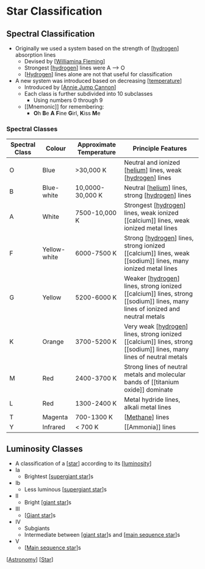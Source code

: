 # Star Classification

## Spectral Classification

- Originally we used a system based on the strength of [[hydrogen]] absorption lines
  - Devised by [[Williamina Fleming]]
  - Strongest [[hydrogen]] lines were A --> O
  - [[Hydrogen]] lines alone are not that useful for classification
- A new system was introduced based on decreasing [[temperature]]
  - Introduced by [[Annie Jump Cannon]]
  - Each class is further subdivided into 10 subclasses
    - Using numbers 0 through 9
  - [[Mnemonic]] for remembering:
    - **O**h **B**e **A** **F**ine **G**irl, **K**iss **M**e

### Spectral Classes

| Spectral Class | Colour       | Approximate Temperature | Principle Features                                                                                                             |
| -------------- | ------------ | ----------------------- | ------------------------------------------------------------------------------------------------------------------------------ |
| O              | Blue         | >30,000 K               | Neutral and ionized [[helium]] lines, weak [[hydrogen]] lines                                                                  |
| B              | Blue-white   | 10,0000-30,000 K        | Neutral [[helium]] lines, strong [[hydrogen]] lines                                                                            |
| A              | White        | 7500-10,000 K           | Strongest [[hydrogen]] lines, weak ionized [[calcium]] lines, weak ionized metal lines                                         |
| F              | Yellow-white | 6000-7500 K             | Strong [[hydrogen]] lines, strong ionized [[calcium]] lines, weak [[sodium]] lines, many ionized metal lines                   |
| G              | Yellow       | 5200-6000 K             | Weaker [[hydrogen]] lines, strong ionized [[calcium]] lines, strong [[sodium]] lines, many lines of ionized and neutral metals |
| K              | Orange       | 3700-5200 K             | Very weak [[hydrogen]] lines, strong ionized [[calcium]] lines, strong [[sodium]] lines, many lines of neutral metals          |
| M              | Red          | 2400-3700 K             | Strong lines of neutral metals and molecular bands of [[titanium oxide]] dominate                                              |
| L              | Red          | 1300-2400 K             | Metal hydride lines, alkali metal lines                                                                                        |
| T              | Magenta      | 700-1300 K              | [[Methane]] lines                                                                                                              |
| Y              | Infrared     | < 700 K                 | [[Ammonia]] lines                                                                                                              |

## Luminosity Classes

- A classification of a [[star]] according to its [[luminosity]]
- Ia
  - Brightest [[supergiant star]]s
- Ib
  - Less luminous [[supergiant star]]s
- II
  - Bright [[giant star]]s
- III
  - [[Giant star]]s
- IV
  - Subgiants
  - Intermediate between [[giant star]]s and [[main sequence star]]s
- V
  - [[Main sequence star]]s

[[Astronomy]] [[Star]]

[//begin]: # "Autogenerated link references for markdown compatibility"
[hydrogen]: hydrogen "Hydrogen"
[Williamina Fleming]: williamina-fleming "Williamina Fleming"
[temperature]: temperature "Temperature"
[Annie Jump Cannon]: annie-jump-cannon "Annie Jump Cannon"
[helium]: helium "Helium"
[Methane]: methane "Methane"
[Star]: star "Star"
[luminosity]: luminosity "Luminosity"
[supergiant star]: supergiant-star "Supergiant Star"
[giant star]: giant-star "Giant Star"
[Giant star]: giant-star "Giant Star"
[main sequence star]: main-sequence-star "Main Sequence Star"
[Main sequence star]: main-sequence-star "Main Sequence Star"
[Astronomy]: astronomy "Astronomy"
[//end]: # "Autogenerated link references"